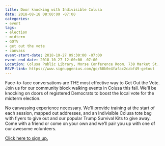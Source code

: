 ```yaml
---
title: Door knocking with Indivisible Colusa
date: 2018-08-18 08:00:00 -07:00
categories:
- event
tags:
- election
- midterm
- GOTV
- get out the vote
- canvass
event-start-date: 2018-10-27 09:30:00 -07:00
event-end-date: 2018-10-27 12:00:00 -07:00
Location: Colusa Public Library, Morse Conference Room, 738 Market St., Colusa, CA
RSVP-link: https://www.signupgenius.com/go/60b0e4fafac2cabf49-getout
---
```


Face-to-face conversations are THE most effective way to Get Out the Vote. Join us for our community block walking events in Colusa this fall. We'll be knocking on doors of registered Democrats to boost the local vote for the midterm election.

No canvassing experience necessary. We'll provide training at the start of each session, mapped out addresses, and an Indivisible Colusa tote bag with flyers to give out and our popular Trump Survival Kits to give away. Come with a friend or come on your own and we'll pair you up with one of our awesome volunteers.

[Click here to sign up.](https://www.signupgenius.com/go/60b0e4fafac2cabf49-getout)